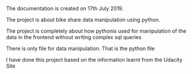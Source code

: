 The documentation is created on 17th July 2019.

The project is about bike share data manipulation using python.

The project is completely about how pythonis used for manipulation of the data in the frontend without writing complex sql queries

There is only file for data manipulation. That is the python file

I have done this project based on the information learnt from the Udacity Site

